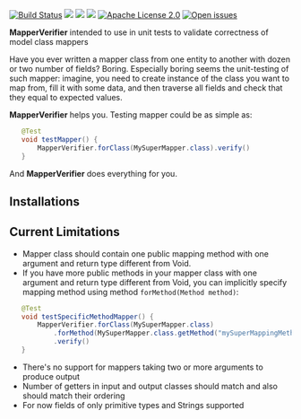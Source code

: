 [![Build Status](https://travis-ci.org/olegosipenko/mapperverifier.svg?branch=master)](https://travis-ci.org/olegosipenko/mapperverifier)
<a href="http://www.methodscount.com/?lib=com.github.olegosipenko%3Amapperverifier%3Av0.0.1-SNAPSHOT"><img src="https://img.shields.io/badge/Methods count-636-e91e63.svg"/></a>
<a href="http://www.methodscount.com/?lib=com.github.olegosipenko%3Amapperverifier%3Av0.0.1-SNAPSHOT"><img src="https://img.shields.io/badge/Size-80 KB-e91e63.svg"/></a>
[![](https://jitpack.io/v/olegosipenko/mapperverifier.svg)](https://jitpack.io/#olegosipenko/mapperverifier)
[![Apache License 2.0](https://img.shields.io/:license-Apache%20License%202.0-blue.svg?style=plastic)](https://github.com/olegosipenko/mapperverifier/blob/master/LICENSE.md)
[![Open issues](https://img.shields.io/github/issues/olegosipenko/mapperverifier.svg?style=plastic)](https://github.com/olegosipenko/mapperverifier/issues)

**MapperVerifier** intended to use in unit tests to validate correctness of model class mappers

Have you ever written a mapper class from one entity to another with dozen or two number of fields? Boring. Especially boring seems the unit-testing of such mapper: imagine, you need to create instance of the class you want to map from, fill it with some data, and then traverse all fields and check that they equal to expected values.

**MapperVerifier** helps you. Testing mapper could be as simple as:

```java
   @Test
   void testMapper() {
       MapperVerifier.forClass(MySuperMapper.class).verify()
   }
```

And **MapperVerifier** does everything for you.

Installations
---

Current Limitations
---
* Mapper class should contain one public mapping method with one argument and return type different from Void.
* If you have more public methods in your mapper class with one argument and return type different from Void, you can implicitly specify mapping method using method `forMethod(Method method)`:

```java
   @Test
   void testSpecificMethodMapper() {
       MapperVerifier.forClass(MySuperMapper.class)
           .forMethod(MySuperMapper.class.getMethod("mySuperMappingMethod"))
           .verify()
   }
```
* There's no support for mappers taking two or more arguments to produce output
* Number of getters in input and output classes should match and also should match their ordering
* For now fields of only primitive types and Strings supported
